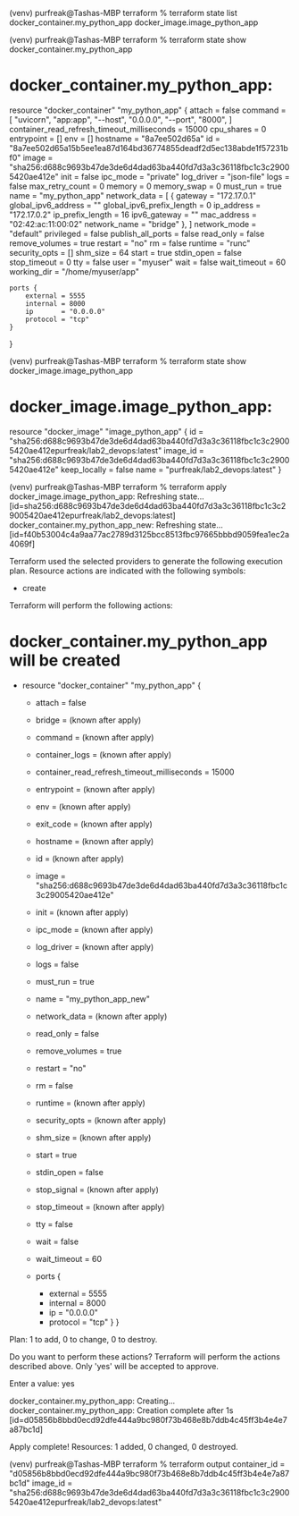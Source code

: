 (venv) purfreak@Tashas-MBP terraform % terraform state list
docker_container.my_python_app
docker_image.image_python_app


(venv) purfreak@Tashas-MBP terraform % terraform state show docker_container.my_python_app

# docker_container.my_python_app:
resource "docker_container" "my_python_app" {
    attach                                      = false
    command                                     = [
        "uvicorn",
        "app:app",
        "--host",
        "0.0.0.0",
        "--port",
        "8000",
    ]
    container_read_refresh_timeout_milliseconds = 15000
    cpu_shares                                  = 0
    entrypoint                                  = []
    env                                         = []
    hostname                                    = "8a7ee502d65a"
    id                                          = "8a7ee502d65a15b5ee1ea87d164bd36774855deadf2d5ec138abde1f57231bf0"
    image                                       = "sha256:d688c9693b47de3de6d4dad63ba440fd7d3a3c36118fbc1c3c29005420ae412e"
    init                                        = false
    ipc_mode                                    = "private"
    log_driver                                  = "json-file"
    logs                                        = false
    max_retry_count                             = 0
    memory                                      = 0
    memory_swap                                 = 0
    must_run                                    = true
    name                                        = "my_python_app"
    network_data                                = [
        {
            gateway                   = "172.17.0.1"
            global_ipv6_address       = ""
            global_ipv6_prefix_length = 0
            ip_address                = "172.17.0.2"
            ip_prefix_length          = 16
            ipv6_gateway              = ""
            mac_address               = "02:42:ac:11:00:02"
            network_name              = "bridge"
        },
    ]
    network_mode                                = "default"
    privileged                                  = false
    publish_all_ports                           = false
    read_only                                   = false
    remove_volumes                              = true
    restart                                     = "no"
    rm                                          = false
    runtime                                     = "runc"
    security_opts                               = []
    shm_size                                    = 64
    start                                       = true
    stdin_open                                  = false
    stop_timeout                                = 0
    tty                                         = false
    user                                        = "myuser"
    wait                                        = false
    wait_timeout                                = 60
    working_dir                                 = "/home/myuser/app"

    ports {
        external = 5555
        internal = 8000
        ip       = "0.0.0.0"
        protocol = "tcp"
    }
}

(venv) purfreak@Tashas-MBP terraform % terraform state show docker_image.image_python_app 

# docker_image.image_python_app:
resource "docker_image" "image_python_app" {
    id           = "sha256:d688c9693b47de3de6d4dad63ba440fd7d3a3c36118fbc1c3c29005420ae412epurfreak/lab2_devops:latest"
    image_id     = "sha256:d688c9693b47de3de6d4dad63ba440fd7d3a3c36118fbc1c3c29005420ae412e"
    keep_locally = false
    name         = "purfreak/lab2_devops:latest"
}


(venv) purfreak@Tashas-MBP terraform % terraform apply
docker_image.image_python_app: Refreshing state... [id=sha256:d688c9693b47de3de6d4dad63ba440fd7d3a3c36118fbc1c3c29005420ae412epurfreak/lab2_devops:latest]
docker_container.my_python_app_new: Refreshing state... [id=f40b53004c4a9aa77ac2789d3125bcc8513fbc97665bbbd9059fea1ec2a4069f]

Terraform used the selected providers to generate the following execution plan. Resource actions are indicated with the following symbols:
  + create

Terraform will perform the following actions:

  # docker_container.my_python_app will be created
  + resource "docker_container" "my_python_app" {
      + attach                                      = false
      + bridge                                      = (known after apply)
      + command                                     = (known after apply)
      + container_logs                              = (known after apply)
      + container_read_refresh_timeout_milliseconds = 15000
      + entrypoint                                  = (known after apply)
      + env                                         = (known after apply)
      + exit_code                                   = (known after apply)
      + hostname                                    = (known after apply)
      + id                                          = (known after apply)
      + image                                       = "sha256:d688c9693b47de3de6d4dad63ba440fd7d3a3c36118fbc1c3c29005420ae412e"
      + init                                        = (known after apply)
      + ipc_mode                                    = (known after apply)
      + log_driver                                  = (known after apply)
      + logs                                        = false
      + must_run                                    = true
      + name                                        = "my_python_app_new"
      + network_data                                = (known after apply)
      + read_only                                   = false
      + remove_volumes                              = true
      + restart                                     = "no"
      + rm                                          = false
      + runtime                                     = (known after apply)
      + security_opts                               = (known after apply)
      + shm_size                                    = (known after apply)
      + start                                       = true
      + stdin_open                                  = false
      + stop_signal                                 = (known after apply)
      + stop_timeout                                = (known after apply)
      + tty                                         = false
      + wait                                        = false
      + wait_timeout                                = 60

      + ports {
          + external = 5555
          + internal = 8000
          + ip       = "0.0.0.0"
          + protocol = "tcp"
        }
    }

Plan: 1 to add, 0 to change, 0 to destroy.

Do you want to perform these actions?
  Terraform will perform the actions described above.
  Only 'yes' will be accepted to approve.

  Enter a value: yes

docker_container.my_python_app: Creating...
docker_container.my_python_app: Creation complete after 1s [id=d05856b8bbd0ecd92dfe444a9bc980f73b468e8b7ddb4c45ff3b4e4e7a87bc1d]

Apply complete! Resources: 1 added, 0 changed, 0 destroyed.


(venv) purfreak@Tashas-MBP terraform % terraform output
container_id = "d05856b8bbd0ecd92dfe444a9bc980f73b468e8b7ddb4c45ff3b4e4e7a87bc1d"
image_id = "sha256:d688c9693b47de3de6d4dad63ba440fd7d3a3c36118fbc1c3c29005420ae412epurfreak/lab2_devops:latest"
